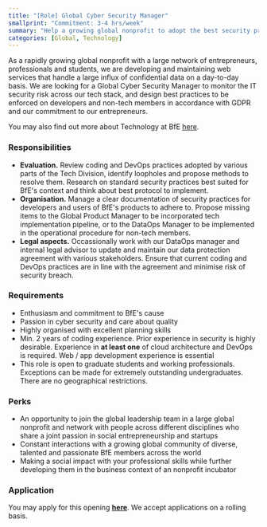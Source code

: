 ```yaml
---
title: "[Role] Global Cyber Security Manager"
smallprint: "Commitment: 3-4 hrs/week"
summary: "Help a growing global nonprofit to adopt the best security practice throughout our tech stack and safeguard our valuable data. Sharpen your technical skills while delivering a tangible social impact. Work with student and professional developers across the world with a shared passion in social causes." # this will be visible on platforms like LinkedIn when sharing
categories: [Global, Technology]
---
```


As a rapidly growing global nonprofit with a large network of entrepreneurs, professionals and students, we are developing and maintaining web services that handle a large influx of confidential data on a day-to-day basis. We are looking for a Global Cyber Security Manager to monitor the IT security risk across our tech stack, and design best practices to be enforced on developers and non-tech members in accordance with GDPR and our commitment to our entrepreneurs.

You may also find out more about Technology at BfE [here](https://tech.bridgesforenterprise.com).

### Responsibilities
- **Evaluation.** Review coding and DevOps practices adopted by various parts of the Tech Division, identify loopholes and propose methods to resolve them. Research on standard security practices best suited for BfE's context and think about best protocol to implement. 
- **Organisation.** Manage a clear documentation of security practices for developers and users of BfE's products to adhere to. Propose missing items to the Global Product Manager to be incorporated tech implementation pipeline, or to the DataOps Manager to be implemented in the operational procedure for non-tech members.
- **Legal aspects.** Occassionally work with our DataOps manager and internal legal advisor to update and maintain our data protection agreement with various stakeholders. Ensure that current coding and DevOps practices are in line with the agreement and minimise risk of security breach.

### Requirements
- Enthusiasm and commitment to BfE's cause
- Passion in cyber security and care about quality
- Highly organised with excellent planning skills
- Min. 2 years of coding experience. Prior experience in security is highly desirable. Experience in **at least one** of cloud architecture and DevOps is required. Web / app development experience is essential  
- This role is open to graduate students and working professionals. Exceptions can be made for extremely outstanding undergraduates. There are no geographical restrictions.

### Perks
- An opportunity to join the global leadership team in a large global nonprofit and network with people across different disciplines who share a joint passion in social entrepreneurship and startups
- Constant interactions with a growing global community of diverse, talented and passionate BfE members across the world
- Making a social impact with your professional skills while further developing them in the business context of an nonprofit incubator

### Application
You may apply for this opening [**here**](https://forms.gle/tbBKj6TAAX1G2Y93A). We accept applications on a rolling basis.
